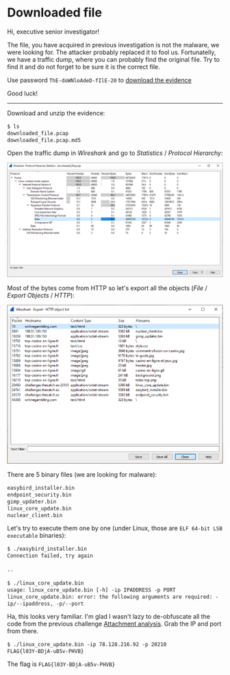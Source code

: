 # Downloaded file

Hi, executive senior investigator!

The file, you have acquired in previous investigation is not the malware, we were looking for. The attacker probably replaced it to fool us. Fortunatelly, we have a traffic dump, where you can probably find the original file. Try to find it and do not forget to be sure it is the correct file.

Use password `ThE-doWNloAdeD-fIlE-20` to [download the evidence](downloaded_file.zip)

Good luck!

---

Download and unzip the evidence:

```
$ ls
downloaded_file.pcap
downloaded_file.pcap.md5
```

Open the traffic dump in _Wireshark_ and go to _Statistics_ / _Protocol Hierarchy_:

![](wireshark-protocol-hierarchy.png)

Most of the bytes come from HTTP so let's export all the objects (_File_ / _Export Objects_ / _HTTP_):

![](wireshark-export-http.png)

There are 5 binary files (we are looking for malware):
```
easybird_installer.bin
endpoint_security.bin
gimp_updater.bin
linux_core_update.bin
nuclear_client.bin
```

Let's try to execute them one by one (under Linux, those are `ELF 64-bit LSB executable` binaries):
```
$ ./easybird_installer.bin
Connection failed, try again

..

$ ./linux_core_update.bin
usage: linux_core_update.bin [-h] -ip IPADDRESS -p PORT
linux_core_update.bin: error: the following arguments are required: -ip/--ipaddress, -p/--port
```

Ha, this looks very familiar. I'm glad I wasn't lazy to de-obfuscate all the code from the previous challenge
[Attachment analysis](../02-attachment-analysis/README.md). Grab the IP and port from there.

```
$ ./linux_core_update.bin -ip 78.128.216.92 -p 20210
FLAG{l03Y-BDjA-uB5v-PHVB}
```

The flag is `FLAG{l03Y-BDjA-uB5v-PHVB}`
